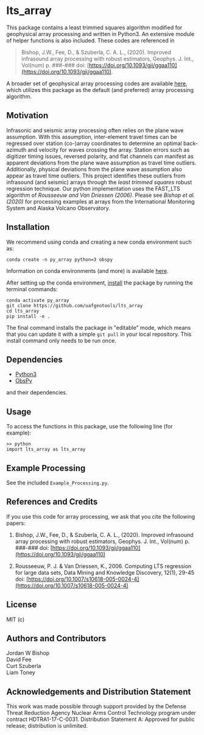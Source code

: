# lts_array #
This package contains a least trimmed squares algorithm modified for geophysical array processing and written in Python3. An extensive module of helper functions is also included. These codes are referenced in
> Bishop, J.W., Fee, D., & Szuberla, C. A. L., (2020). Improved infrasound array
processing with robust estimators, Geophys. J. Int., Vol(num) p. ###-###
doi: [https://doi.org/10.1093/gji/ggaa110](https://doi.org/10.1093/gji/ggaa110).

A broader set of geophysical array processing codes are available [here](https://github.com/uafgeotools/array_processing), which utilizes this package as the default (and preferred) array processing algorithm.

## Motivation ##
Infrasonic and seismic array processing often relies on the plane wave assumption. With this assumption, inter-element travel times can be regressed over station (co-)array coordinates to determine an optimal back-azimuth and velocity for waves crossing the array. Station errors such as digitizer timing issues, reversed polarity, and flat channels can manifest as apparent deviations from the plane wave assumption as travel time outliers. Additionally, physical deviations from the plane wave assumption also appear as travel time outliers. This project identifies these outliers from infrasound (and seismic) arrays through the _least trimmed squares_ robust regression technique. Our python implementation uses the FAST_LTS algorithm of _Rousseeuw and Van Driessen (2006)_. Please see _Bishop et al. (2020)_ for processing examples at arrays from the International Monitoring System and Alaska Volcano Observatory.

## Installation ##
We recommend using conda and creating a new conda environment such as:
```
conda create -n py_array python=3 obspy
```
Information on conda environments (and more) is available [here](https://docs.conda.io/projects/conda/en/latest/user-guide/tasks/manage-environments.html).

After setting up the conda environment, [install](https://pip.pypa.io/en/latest/reference/pip_install/#editable-installs) the package by running the terminal commands:
```
conda activate py_array
git clone https://github.com/uafgeotools/lts_array
cd lts_array
pip install -e .
```
The final command installs the package in "editable" mode, which means that you
can update it with a simple `git pull` in your local repository. This install
command only needs to be run once.

## Dependencies ##
* [Python3](https://docs.python.org/3/)
* [ObsPy](http://docs.obspy.org/)

and their dependencies.

## Usage ##
To access the functions in this package, use the following line (for example):
```
>> python
import lts_array as lts_array
```

## Example Processing ##
See the included `Example_Processing.py`.

## References and Credits ##
If you use this code for array processing, we ask that you cite the following papers:

1. Bishop, J.W., Fee, D., & Szuberla, C. A. L., (2020). Improved infrasound array processing with robust estimators, Geophys. J. Int., Vol(num) p. ###-### doi: [https://doi.org/10.1093/gji/ggaa110](https://doi.org/10.1093/gji/ggaa110)

2. Rousseeuw, P. J. & Van Driessen, K., 2006. Computing LTS regression for large data sets, Data Mining and Knowledge Discovery, 12(1), 29-45
doi: [https://doi.org/10.1007/s10618-005-0024-4](https://doi.org/10.1007/s10618-005-0024-4)

## License ##
MIT (c)

## Authors and Contributors ##
Jordan W Bishop <br>
David Fee <br>
Curt Szuberla <br>
Liam Toney

## Acknowledgements and Distribution Statement ##
This work was made possible through support provided by the Defense Threat Reduction Agency Nuclear Arms Control Technology program under contract HDTRA1-17-C-0031. Distribution Statement A: Approved for public release; distribution is unlimited.